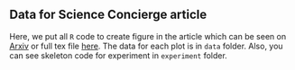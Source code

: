 ## Data for Science Concierge article

Here, we put all `R` code to create figure in the article which can be
seen on [Arxiv](http://arxiv.org/abs/1604.01070) or
full tex file [here](https://github.com/titipata/science_concierge_manuscript).
The data for each plot is in `data` folder. Also, you can see skeleton
code for experiment in `experiment` folder.
